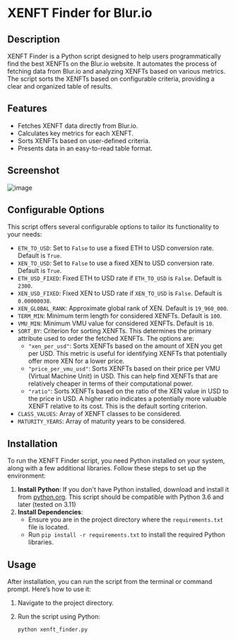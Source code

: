 # XENFT Finder for Blur.io

## Description
XENFT Finder is a Python script designed to help users programmatically find the best XENFTs on the Blur.io website. It automates the process of fetching data from Blur.io and analyzing XENFTs based on various metrics. The script sorts the XENFTs based on configurable criteria, providing a clear and organized table of results.

## Features
- Fetches XENFT data directly from Blur.io.
- Calculates key metrics for each XENFT.
- Sorts XENFTs based on user-defined criteria.
- Presents data in an easy-to-read table format.

## Screenshot
![image](https://github.com/JozefJarosciak/Blur_XENFT_Finder/assets/3492464/dc76476f-8601-49a5-abbe-eb00b57d2da4)

## Configurable Options
This script offers several configurable options to tailor its functionality to your needs:
- `ETH_TO_USD`: Set to `False` to use a fixed ETH to USD conversion rate. Default is `True`.
- `XEN_TO_USD`: Set to `False` to use a fixed XEN to USD conversion rate. Default is `True`.
- `ETH_USD_FIXED`: Fixed ETH to USD rate if `ETH_TO_USD` is `False`. Default is `2300`.
- `XEN_USD_FIXED`: Fixed XEN to USD rate if `XEN_TO_USD` is `False`. Default is `0.00000038`.
- `XEN_GLOBAL_RANK`: Approximate global rank of XEN. Default is `19_960_000`.
- `TERM_MIN`: Minimum term length for considered XENFTs. Default is `100`.
- `VMU_MIN`: Minimum VMU value for considered XENFTs. Default is `10`.
- `SORT_BY`: Criterion for sorting XENFTs. This determines the primary attribute used to order the fetched XENFTs. The options are:
  - `"xen_per_usd"`: Sorts XENFTs based on the amount of XEN you get per USD. This metric is useful for identifying XENFTs that potentially offer more XEN for a lower price.
  - `"price_per_vmu_usd"`: Sorts XENFTs based on their price per VMU (Virtual Machine Unit) in USD. This can help find XENFTs that are relatively cheaper in terms of their computational power.
  - `"ratio"`: Sorts XENFTs based on the ratio of the XEN value in USD to the price in USD. A higher ratio indicates a potentially more valuable XENFT relative to its cost. This is the default sorting criterion.
- `CLASS_VALUES`: Array of XENFT classes to be considered.
- `MATURITY_YEARS`: Array of maturity years to be considered.

## Installation
To run the XENFT Finder script, you need Python installed on your system, along with a few additional libraries. Follow these steps to set up the environment:

1. **Install Python**: If you don't have Python installed, download and install it from [python.org](https://www.python.org/downloads/). This script should be compatible with Python 3.6 and later (tested on 3.11)
2. **Install Dependencies**:
   - Ensure you are in the project directory where the `requirements.txt` file is located.
   - Run `pip install -r requirements.txt` to install the required Python libraries.

## Usage
After installation, you can run the script from the terminal or command prompt. Here’s how to use it:

1. Navigate to the project directory.

2. Run the script using Python:
   ```sh
   python xenft_finder.py
